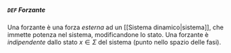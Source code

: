 ##### `DEF` Forzante
Una forzante è una forza _esterna_ ad un [[Sistema dinamico|sistema]], che immette potenza nel sistema, modificandone lo stato. Una forzante è _indipendente_ dallo stato $x \in \Sigma$ del sistema (punto nello spazio delle fasi).